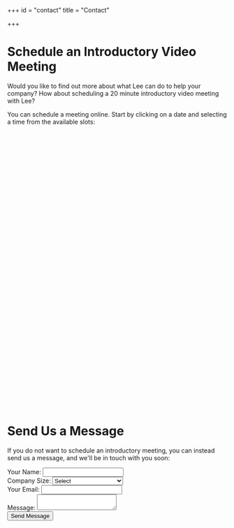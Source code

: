 +++
id = "contact"
title = "Contact"

+++
# Schedule an Introductory Video Meeting

Would you like to find out more about what Lee can do to help your company?
How about scheduling a 20 minute introductory video meeting with Lee?

You can schedule a meeting online. Start by clicking on a date and selecting a time from the available slots:

<!-- Calendly inline widget begin -->
<div class="calendly-inline-widget" data-url="https://calendly.com/leeatchison/intro?hide_event_type_details=1" style="min-width:320px;height:630px;"></div>
<script type="text/javascript" src="https://assets.calendly.com/assets/external/widget.js"></script>
<!-- Calendly inline widget end -->

# Send Us a Message

If you do not want to schedule an introductory meeting, you can instead send us a message, 
and we'll be in touch with you soon:

<form name="contact" method="POST" data-netlify="true">
    <div class="row">
        <div class="col-sm-6">
            <div class="form-group">
                <label for="name">Your Name: </label>
                <input type="text" class="form-control" name="name" />
            </div>
        </div>
        <div class="col-sm-6">
            <div class="form-group">
                <label for="companysize">Company Size: </label>
                <select class="form-control" name="companysize">
                    <option value="select">Select</option>
                    <option value="1">1-100 employees</option>
                    <option value="100">100-1000 employees</option>
                    <option value="1000">1000-10000 employees</option>
                    <option value="10000">&gt; 10000 employees</option>
                </select>
            </div>
        </div>
        <div class="col-sm-6">
            <div class="form-group">
                <label for="email">Your Email: </label>
                <input type="email" class="form-control" name="email" />
            </div>
        </div>
        <div class="col-sm-12">
            <div class="form-group">
                <label for="message">Message: </label>
                <textarea class="form-control" name="message"></textarea>
            </div>
        </div>
        <div class="col-sm-12 text-center">
            <div class="form-group">
                <button type="submit" class="btn btn-template-main"><i class="far fa-envelope"></i>Send Message</button>
            </div>
        </div>
</form>